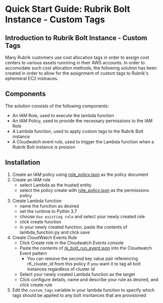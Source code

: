 # Quick Start Guide: Rubrik Bolt Instance - Custom Tags

## Introduction to Rubrik Bolt Instance - Custom Tags

Many Rubrik customers use cost allocation tags in order to assign cost centers to various assets runninng in their AWS accounts. In order to accomodate such cost allocation methods, the following solution has been created in order to allow for the assignment of custom tags to Rubrik's ephemeral EC2 instnaces.

## Components
The solution consists of the following components:
* An IAM Role, used to execute the lambda function
* An IAM Policy, used to provide the necessary permissions to the IAM Role
* A Lambda function, used to apply custom tags to the Rubrik Bolt instance
* A Cloudwatch event rule, used to trigger the Lambda function when a Rubrik Bolt instance is proision

## Installation
1) Create an IAM policy using [role_policy.json](../role_policy.json) as the policy document
2) Create an IAM role
    * select Lambda as the trusted entity
    * select the policy create with [role_policy.json](../role_policy.json) as the permissions policy
3) Create Lambda function
    * name the function as desired
    * set the runtime to Pythin 3.7
    * choose `Use existing role` and select your newly created role 
    * click create function
    * in your newly created function, paste the contents of lambda_function.py and click save
4) Create CloudWatch Events Rule
    * Click Create role in the Cloudwatch Events console
    * Paste the contents of [rk_bolt_run_event.json](../rk_bolt_run_event.json) into the Cloudwatch Event pattern
      * You can remove the second key value pair referencing rK_cluster_id from this policy if you want it to tag all bolt instances regardless of cluster id
    * Select your newly created Lambda function as the target
    * Click configure details, name and describe your rule as desired, and click create rule
5) Edit the `custom_tags` variable in your lambda function to specify which tags should be applied to any bolt insntances that are provisioned
